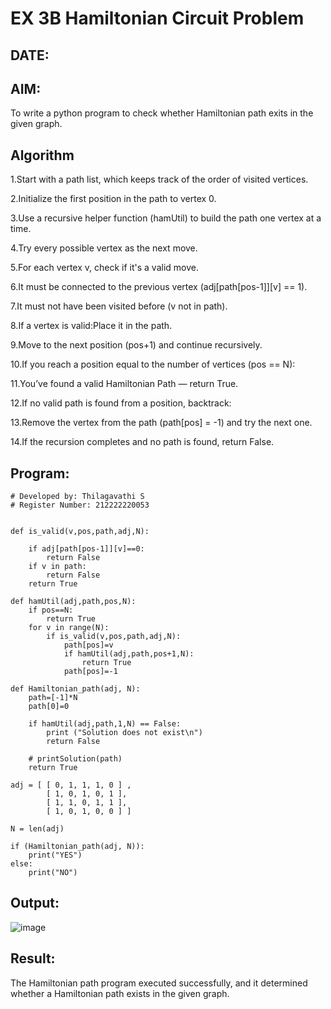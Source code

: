# EX 3B Hamiltonian Circuit Problem
## DATE:
## AIM:
To write a python program to check whether Hamiltonian path exits in the given graph.

## Algorithm
1.Start with a path list, which keeps track of the order of visited vertices.

2.Initialize the first position in the path to vertex 0.

3.Use a recursive helper function (hamUtil) to build the path one vertex at a time.

4.Try every possible vertex as the next move.

5.For each vertex v, check if it's a valid move.

6.It must be connected to the previous vertex (adj[path[pos-1]][v] == 1).

7.It must not have been visited before (v not in path).

8.If a vertex is valid:Place it in the path.

9.Move to the next position (pos+1) and continue recursively.

10.If you reach a position equal to the number of vertices (pos == N):

11.You’ve found a valid Hamiltonian Path — return True.

12.If no valid path is found from a position, backtrack:

13.Remove the vertex from the path (path[pos] = -1) and try the next one.

14.If the recursion completes and no path is found, return False.

## Program:
```
# Developed by: Thilagavathi S
# Register Number: 212222220053


def is_valid(v,pos,path,adj,N):
    
    if adj[path[pos-1]][v]==0:
        return False
    if v in path:
        return False
    return True
    
def hamUtil(adj,path,pos,N):
    if pos==N:
        return True
    for v in range(N):
        if is_valid(v,pos,path,adj,N):
            path[pos]=v
            if hamUtil(adj,path,pos+1,N):
                return True
            path[pos]=-1
            
def Hamiltonian_path(adj, N):
    path=[-1]*N
    path[0]=0

    if hamUtil(adj,path,1,N) == False:
        print ("Solution does not exist\n")
        return False

    # printSolution(path)
    return True
    
adj = [ [ 0, 1, 1, 1, 0 ] ,
        [ 1, 0, 1, 0, 1 ],
        [ 1, 1, 0, 1, 1 ],
        [ 1, 0, 1, 0, 0 ] ]
 
N = len(adj)
 
if (Hamiltonian_path(adj, N)):
    print("YES")
else:
    print("NO")
```

## Output:
![image](https://github.com/user-attachments/assets/cc1cc356-6700-4f8d-8b45-2190f721e89b)



## Result:
The Hamiltonian path program executed successfully, and it determined whether a Hamiltonian path exists in the given graph.
